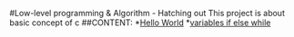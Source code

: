  #Low-level programming & Algorithm - Hatching out
This project is about basic concept of c 
##CONTENT:
*[Hello World](https://github.com/lperezcas16/holbertonschool-low_level_programming/tree/master/0x00-hello_world) 
*[variables if else while](https://github.com/lperezcas16/holbertonschool-low_level_programming/tree/master/0x01-variables_if_else_while)

